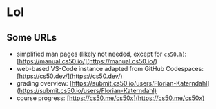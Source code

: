 # Lol

## Some URLs

- simplified man pages (likely not needed, except for `cs50.h`): [https://manual.cs50.io/](https://manual.cs50.io/)
- web-based VS-Code instance adapted from GitHub Codespaces: [https://cs50.dev/](https://cs50.dev/)
- grading overview: [https://submit.cs50.io/users/Florian-Katerndahl](https://submit.cs50.io/users/Florian-Katerndahl)
- course progress: [https://cs50.me/cs50x](https://cs50.me/cs50x)